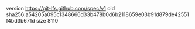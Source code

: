 version https://git-lfs.github.com/spec/v1
oid sha256:a54205a095c1348666d33b478b0d6b2118659e03b91d879de42551f4bd3b671d
size 8110
